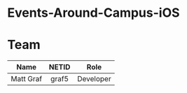 Events-Around-Campus-iOS
========================

Team
=============
| Name       | NETID           | Role  |
| :-------------: |:-------------:| :-----:|
| Matt Graf     | graf5 | Developer |

